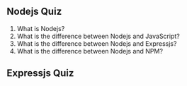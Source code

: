 ## Nodejs Quiz
1. What is Nodejs?
2. What is the difference between Nodejs and JavaScript?
3. What is the difference between Nodejs and Expressjs?
4. What is the difference between Nodejs and NPM?





## Expressjs Quiz


